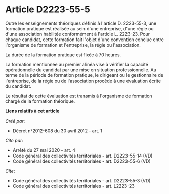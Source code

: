 # Article D2223-55-5

Outre les enseignements théoriques définis à l'article D. 2223-55-3, une formation pratique est réalisée au sein d'une
entreprise, d'une régie ou d'une association habilitée conformément à l'article L. 2223-23. Pour chaque candidat, cette
formation fait l'objet d'une convention conclue entre l'organisme de formation et l'entreprise, la régie ou l'association.

La durée de la formation pratique est fixée à 70 heures.

La formation mentionnée au premier alinéa vise à vérifier la capacité opérationnelle du candidat par une mise en situation
professionnelle. Au terme de la période de formation pratique, le dirigeant ou le gestionnaire de l'entreprise, de la régie
ou de l'association procède à une évaluation écrite du candidat.

Le résultat de cette évaluation est transmis à l'organisme de formation chargé de la formation théorique.

**Liens relatifs à cet article**

_Créé par_:

  - Décret n°2012-608 du 30 avril 2012 - art. 1

_Cité par_:

  - Arrêté du 27 mai 2020 - art. 4
  - Code général des collectivités territoriales - art. D2223-55-14 (VD)
  - Code général des collectivités territoriales - art. D2223-55-6 (VD)

_Cite_:

  - Code général des collectivités territoriales - art. D2223-55-3 (VD)
  - Code général des collectivités territoriales - art. L2223-23
